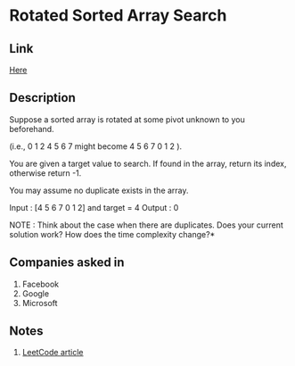 # Rotated Sorted Array Search

## Link

[Here](https://www.interviewbit.com/problems/rotated-sorted-array-search/)

## Description

Suppose a sorted array is rotated at some pivot unknown to you beforehand.

(i.e., 0 1 2 4 5 6 7  might become 4 5 6 7 0 1 2 ).

You are given a target value to search. If found in the array, return its index, otherwise return -1.

You may assume no duplicate exists in the array.

Input : [4 5 6 7 0 1 2] and target = 4
Output : 0

NOTE : Think about the case when there are duplicates. Does your current solution work? How does the time complexity change?*

## Companies asked in

1. Facebook
1. Google
1. Microsoft

## Notes

1. [LeetCode article](https://articles.leetcode.com/searching-element-in-rotated-array/)